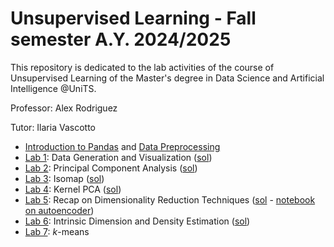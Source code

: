 # Unsupervised Learning - Fall semester A.Y. 2024/2025

This repository is dedicated to the lab activities of the course of Unsupervised Learning of the Master's degree in Data Science and Artificial Intelligence @UniTS. 

Professor: Alex Rodriguez

Tutor: Ilaria Vascotto

- [Introduction to Pandas](https://github.com/ilariavascotto/Unsupervised_Learning_2024/blob/main/Notebooks/Lab0a-IntrotoPandas.ipynb) and [Data Preprocessing](https://github.com/ilariavascotto/Unsupervised_Learning_2024/blob/main/Notebooks/Lab0b-DataPreprocessing.ipynb)
- [Lab 1](https://github.com/ilariavascotto/Unsupervised_Learning_2024/blob/main/Lab1.pdf): Data Generation and Visualization ([sol](https://github.com/ilariavascotto/Unsupervised_Learning_2024/blob/main/Notebooks/Lab1-DataGeneration.ipynb))
- [Lab 2](https://github.com/ilariavascotto/Unsupervised_Learning_2024/blob/main/Lab2.pdf): Principal Component Analysis ([sol](https://github.com/ilariavascotto/Unsupervised_Learning_2024/blob/main/Notebooks/Lab2-PCA.ipynb))
- [Lab 3](https://github.com/ilariavascotto/Unsupervised_Learning_2024/blob/main/Lab3.pdf): Isomap ([sol](https://github.com/ilariavascotto/Unsupervised_Learning_2024/blob/main/Notebooks/Lab3-Isomap.ipynb))
- [Lab 4](https://github.com/ilariavascotto/Unsupervised_Learning_2024/blob/main/Lab4.pdf): Kernel PCA ([sol](https://github.com/ilariavascotto/Unsupervised_Learning_2024/blob/main/Notebooks/Lab4-KernelPCA.ipynb))
- [Lab 5](https://github.com/ilariavascotto/Unsupervised_Learning_2024/blob/main/Lab5.pdf): Recap on Dimensionality Reduction Techniques ([sol](https://github.com/ilariavascotto/Unsupervised_Learning_2024/blob/main/Notebooks/Lab5-DimensionalityReduction.ipynb) - [notebook on autoencoder](https://github.com/ilariavascotto/Unsupervised_Learning_2024/blob/main/Notebooks/Lab5a-Autoencoder.ipynb))
- [Lab 6](https://github.com/ilariavascotto/Unsupervised_Learning_2024/blob/main/Lab6.pdf): Intrinsic Dimension and Density Estimation ([sol](https://github.com/ilariavascotto/Unsupervised_Learning_2024/blob/main/Notebooks/Lab6-IDandDensityEstimation.ipynb))
- [Lab 7](https://github.com/ilariavascotto/Unsupervised_Learning_2024/blob/main/Lab7.pdf): $k$-means
